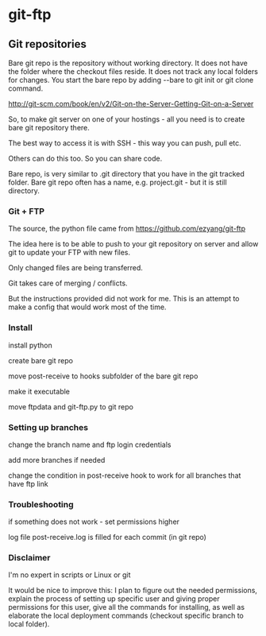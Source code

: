 # git-ftp
## Git repositories

Bare git repo is the repository without working directory. It does not have the folder where the checkout files reside. It does not track any local folders for changes. You start the bare repo by adding --bare to git init or git clone command.

http://git-scm.com/book/en/v2/Git-on-the-Server-Getting-Git-on-a-Server

So, to make git server on one of your hostings - all you need is to create bare git repository there.

The best way to access it is with SSH - this way you can push, pull etc.

Others can do this too. So you can share code.

Bare repo, is very similar to .git directory that you have in the git tracked folder. Bare git repo often has a name, e.g. project.git - but it is still directory.

### Git + FTP

The source, the python file came from https://github.com/ezyang/git-ftp

The idea here is to be able to push to your git repository on server and allow git to update your FTP with new files. 

Only changed files are being transferred.

Git takes care of merging / conflicts.

But the instructions provided did not work for me. This is an attempt to make a config that would work most of the time.

### Install 

install python

create bare git repo

move post-receive to hooks subfolder of the bare git repo 

make it executable

move ftpdata and git-ftp.py to git repo

### Setting up branches
change the branch name and ftp login credentials

add more branches if needed

change the condition in post-receive hook to work for all branches that have ftp link

### Troubleshooting
if something does not work - set permissions higher

log file post-receive.log is filled for each commit (in git repo)

### Disclaimer

I'm no expert in scripts or Linux or git

It would be nice to improve this: I plan to figure out the needed permissions, explain the process of setting up specific user and giving proper permissions for this user, give all the commands for installing, as well as elaborate the local deployment commands (checkout specific branch to local folder).
